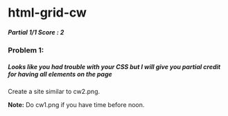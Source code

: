 # html-grid-cw
##### Partial 1/1 Score : 2
### Problem 1:
##### Looks like you had trouble with your CSS but I will give you partial credit for having all elements on the page
Create a site similar to cw2.png.

<strong>Note:</strong> Do cw1.png if you have time before noon.
